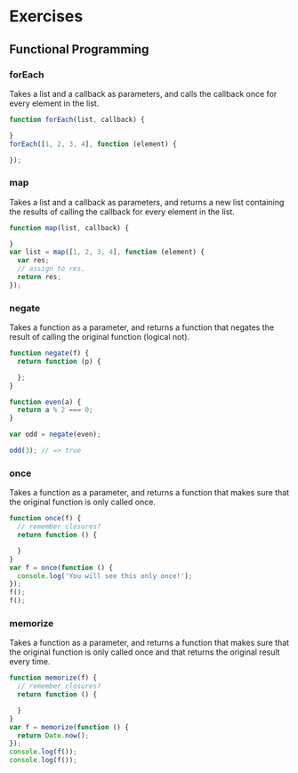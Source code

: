 # Exercises

## Functional Programming

### forEach

Takes a list and a callback as parameters, and calls the callback once
for every element in the list.

```js
function forEach(list, callback) {

}
forEach([1, 2, 3, 4], function (element) {

});
```

### map

Takes a list and a callback as parameters, and returns a new list containing
the results of calling the callback for every element in the list.

```js
function map(list, callback) {

}
var list = map([1, 2, 3, 4], function (element) {
  var res;
  // assign to res.
  return res;
});
```

### negate

Takes a function as a parameter, and returns a function that negates the result
of calling the original function (logical not).

```js
function negate(f) {
  return function (p) {

  };
}

function even(a) {
  return a % 2 === 0;
}

var odd = negate(even);

odd(3); // => true
```

### once

Takes a function as a parameter, and returns a function that makes sure that
the original function is only called once.

```js
function once(f) {
  // remember closures?
  return function () {

  }
}
var f = once(function () {
  console.log('You will see this only once!');
});
f();
f();
```

### memorize

Takes a function as a parameter, and returns a function that makes sure that
the original function is only called once and that returns the original result
every time.

```js
function memorize(f) {
  // remember closures?
  return function () {

  }
}
var f = memorize(function () {
  return Date.now();
});
console.log(f());
console.log(f());
```

